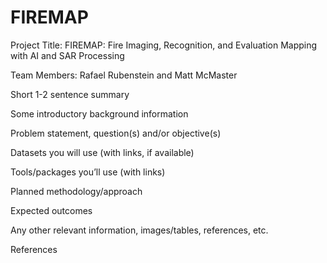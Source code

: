# FIREMAP
Project Title:
FIREMAP: Fire Imaging, Recognition, and Evaluation Mapping with AI and SAR Processing

Team Members:
Rafael Rubenstein and Matt McMaster

Short 1-2 sentence summary

Some introductory background information

Problem statement, question(s) and/or objective(s)

Datasets you will use (with links, if available)

Tools/packages you’ll use (with links)

Planned methodology/approach

Expected outcomes

Any other relevant information, images/tables, references, etc.

References
